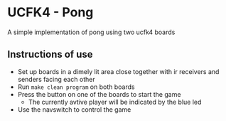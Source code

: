 # UCFK4 - Pong

A simple implementation of pong using two ucfk4 boards

## Instructions of use
- Set up boards in a dimely lit area close together with ir receivers and
  senders facing each other
- Run `make clean program` on both boards
- Press the button on one of the boards to start the game
    * The currently avtive player will be indicated by the blue led
- Use the navswitch to control the game
